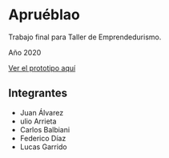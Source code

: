 # Apruéblao

Trabajo final para Taller de Emprendedurismo.

Año 2020

[Ver el prototipo aquí](https://alfajor144.github.io/apruebalo/)

## Integrantes

- Juan Álvarez
- ulio Arrieta
- Carlos Balbiani
- Federico Díaz
- Lucas Garrido
